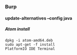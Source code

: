 ### Burp    
#### update-alternatives –config java   

#####  Atom install
```shell
dpkg -i atom-amd64.deb    
sudo apt-get -f install   
PlatformIO IDE Terminal   

```
